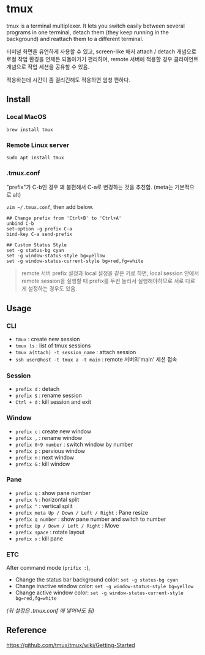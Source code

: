 # tmux
tmux is a terminal multiplexer. It lets you switch easily between several programs in one terminal, detach them (they keep running in the background) and reattach them to a different terminal.

터미널 화면을 유연하게 사용할 수 있고, screen-like 해서 attach / detach 개념으로 로컬 작업 환경을 언제든 되돌아가기 편리하며, remote 서버에 적용할 경우 클라이언트 개념으로 작업 세션을 공유할 수 있음.

적응하는데 시간이 좀 걸리긴해도 적응하면 엄청 편하다.

## Install
### Local MacOS
`brew install tmux`

### Remote Linux server
`sudo apt install tmux`

### .tmux.conf

"prefix"가 C-b인 경우 꽤 불편해서 C-a로 변경하는 것을 추천함. (meta는 기본적으로 alt)

`vim ~/.tmux.conf`, then add below.

```
## Change prefix from 'Ctrl+B' to 'Ctrl+A'
unbind C-b
set-option -g prefix C-a
bind-key C-a send-prefix

## Custom Status Style
set -g status-bg cyan
set -g window-status-style bg=yellow
set -g window-status-current-style bg=red,fg=white
```

> remote 서버 prefix 설정과 local 설정을 같은 키로 하면, local session 안에서 remote session을 실행할 때 prefix를 두번 눌러서 실행해야하므로 서로 다르게 설정하는 경우도 있음.

## Usage
### CLI
- `tmux` : create new session
- `tmux ls` : list of tmux sessions
- `tmux a(ttach) -t session_name` : attach session
- `ssh user@host -t tmux a -t main` : remote 서버의'main' 세션 접속

### Session
- `prefix d` : detach
- `prefix $` : rename session
- `Ctrl + d` : kill session and exit

### Window
- `prefix c` : create new window
- `prefix ,` : rename window
- `prefix 0~9 number` : switch window by number
- `prefix p` : pervious window
- `prefix n` : next window
- `prefix &` : kill window

### Pane
- `prefix q` : show pane number
- `prefix %` : horizontal split
- `prefix "` : vertical split
- `prefix meta Up / Down / Left / Right` : Pane resize
- `prefix q number` : show pane number and switch to number
- `prefix Up / Down / Left / Right` : Move
- `prefix space` : rotate layout
- `prefix x` : kill pane

### ETC
After command mode (`prifix :`),  
- Change the status bar background color: `set -g status-bg cyan`
- Change inactive window color: `set -g window-status-style bg=yellow`
- Change active window color: `set -g window-status-current-style bg=red,fg=white`

*(위 설정은 .tmux.conf 에 넣어놔도 됨)*

## Reference
https://github.com/tmux/tmux/wiki/Getting-Started